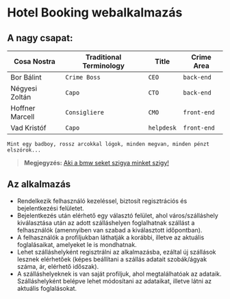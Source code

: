 # Hotel Booking webalkalmazás


## A nagy csapat:


|      Cosa Nostra |Traditional Terminology|Title|Crime Area|
|----------------|-|-|-|
| Bor Bálint |`Crime Boss`|`CEO`|`back-end`            |
|Négyesi Zoltán|`Capo`|`CTO`|`back-end`            |
|Hoffner Marcell|`Consigliere`|`CMO`|`front-end`|
|Vad Kristóf|`Capo`|`helpdesk`|`front-end`|

```
Mint egy badboy, rossz arcokkal lógok, minden megvan, minden pénzt elszórok...
```
   
  > **Megjegyzés:**   [Aki a bmw seket szigya minket szigy!](https://www.youtube.com/watch?v=U-tf1qKtt0Y)
## Az alkalmazás
- Rendelkezik felhasználó kezeléssel, biztosít regisztrációs és bejelentkezési felületet.
- Bejelentkezés után elérhető egy választó felület, ahol város/szálláshely kiválasztása után az adott szálláshelyen foglalhatnak szállást a felhasználók (amennyiben van szabad a kiválasztott időpontban).
- A felhasználók a profiljukban láthatják a korábbi, illetve az aktuális foglalásaikat, amelyeket le is mondhatnak.
- Lehet szálláshelyként regisztrálni az alkalmazásba, ezáltal új szállások lesznek elérhetőek (képes beállítani a szállás adatait szobák/ágyak száma, ár, elérhető időszak).
- A szálláshelyeknek is van saját profiljuk, ahol megtalálhatóak az adataik. Szálláshelyként belépve lehet módosítani az adataikat, illetve látni az aktuális foglalásokat.





